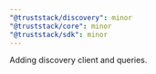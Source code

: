 ```yaml
---
"@truststack/discovery": minor
"@truststack/core": minor
"@truststack/sdk": minor
---
```


Adding discovery client and queries.

